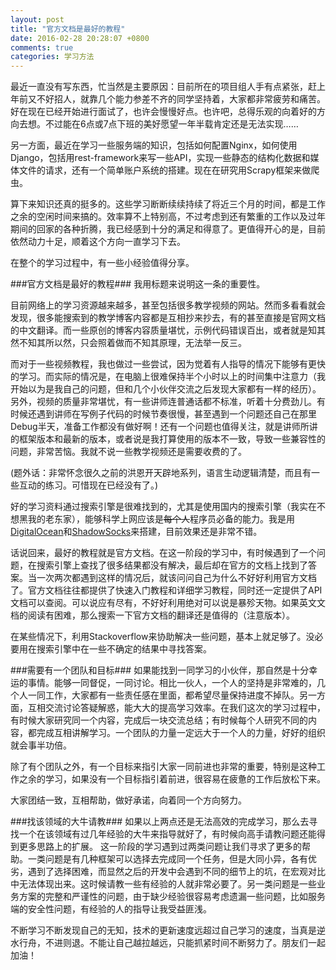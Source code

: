 ```yaml
---
layout: post
title: "官方文档是最好的教程"
date: 2016-02-28 20:28:07 +0800
comments: true
categories: 学习方法
---
```

最近一直没有写东西，忙当然是主要原因：目前所在的项目组人手有点紧张，赶上年前又不好招人，就靠几个能力参差不齐的同学坚持着，大家都非常疲劳和痛苦。好在现在已经开始进行面试了，也许会慢慢好点。也许吧，总得乐观的向着好的方向去想。不过能在6点或7点下班的美好愿望一年半载肯定还是无法实现……

另一方面，最近在学习一些服务端的知识，包括如何配置Nginx，如何使用Django，包括用rest-framework来写一些API，实现一些静态的结构化数据和媒体文件的请求，还有一个简单账户系统的搭建。现在在研究用Scrapy框架来做爬虫。

算下来知识还真的挺多的。这些学习断断续续持续了将近三个月的时间，都是工作之余的空闲时间来搞的。效率算不上特别高，不过考虑到还有繁重的工作以及过年期间的回家的各种折腾，我已经感到十分的满足和得意了。更值得开心的是，目前依然动力十足，顺着这个方向一直学习下去。

在整个的学习过程中，有一些小经验值得分享。

###官方文档是最好的教程###
我用标题来说明这一条的重要性。

目前网络上的学习资源越来越多，甚至包括很多教学视频的网站。然而多看看就会发现，很多能搜索到的教学博客内容都是互相抄来抄去，有的甚至直接是官网文档的中文翻译。而一些原创的博客内容质量堪忧，示例代码错误百出，或者就是知其然不知其所以然，只会照着做而不知其原理，无法举一反三。

而对于一些视频教程，我也做过一些尝试，因为觉着有人指导的情况下能够有更快的学习。而实际的情况是，在电脑上很难保持半个小时以上的时间集中注意力（我开始以为是我自己的问题，但和几个小伙伴交流之后发现大家都有一样的经历）。另外，视频的质量非常堪忧，有一些讲师连普通话都不标准，听着十分费劲儿。有时候还遇到讲师在写例子代码的时候节奏很慢，甚至遇到一个问题还自己在那里Debug半天，准备工作都没有做好啊！还有一个问题也值得关注，就是讲师所讲的框架版本和最新的版本，或者说是我打算使用的版本不一致，导致一些兼容性的问题，非常苦恼。我就不说一些教学视频还是需要收费的了。

(题外话：非常怀念很久之前的洪恩开天辟地系列，语言生动逻辑清楚，而且有一些互动的练习。可惜现在已经没有了。)

好的学习资料通过搜索引擎是很难找到的，尤其是使用国内的搜索引擎（我实在不想黑我的老东家），能够科学上网应该是<s>每个人</s>程序员必备的能力。我是用[DigitalOcean](https://www.digitalocean.com/)和[ShadowSocks](https://shadowsocks.org)来搭建，目前效果还是非常不错。

话说回来，最好的教程就是官方文档。在这一阶段的学习中，有时候遇到了一个问题，在搜索引擎上查找了很多结果都没有解决，最后却在官方的文档上找到了答案。当一次两次都遇到这样的情况后，就该问问自己为什么不好好利用官方文档了。官方文档往往都提供了快速入门教程和详细学习教程，同时还一定提供了API文档可以查阅。可以说应有尽有，不好好利用绝对可以说是暴殄天物。如果英文文档的阅读有困难，那么搜索一下官方文档的翻译还是值得的（注意版本）。

在某些情况下，利用Stackoverflow来协助解决一些问题，基本上就足够了。没必要用在搜索引擎中在一些不确定的结果中寻找答案。

###需要有一个团队和目标###
如果能找到一同学习的小伙伴，那自然是十分幸运的事情。能够一同督促，一同讨论。相比一伙人，一个人的坚持是非常难的，几个人一同工作，大家都有一些责任感在里面，都希望尽量保持进度不掉队。另一方面，互相交流讨论答疑解惑，能大大的提高学习效率。在我们这次的学习过程中，有时候大家研究同一个内容，完成后一块交流总结；有时候每个人研究不同的内容，都完成互相讲解学习。一个团队的力量一定远大于一个人的力量，好好的组织就会事半功倍。

除了有个团队之外，有一个目标来指引大家一同前进也非常的重要，特别是这种工作之余的学习，如果没有一个目标指引着前进，很容易在疲惫的工作后放松下来。

大家团结一致，互相帮助，做好承诺，向着同一个方向努力。

###找该领域的大牛请教###
如果以上两点还是无法高效的完成学习，那么去寻找一个在该领域有过几年经验的大牛来指导就好了，有时候向高手请教问题还能得到更多思路上的扩展。
这一阶段的学习遇到过两类问题让我们寻求了更多的帮助。一类问题是有几种框架可以选择去完成同一个任务，但是大同小异，各有优劣，遇到了选择困难，而显然之后的开发中会遇到不同的细节上的坑，在宏观对比中无法体现出来。这时候请教一些有经验的人就非常必要了。另一类问题是一些业务方案的完整和严谨性的问题，由于缺少经验很容易考虑遗漏一些问题，比如服务端的安全性问题，有经验的人的指导让我受益匪浅。

不断学习不断发现自己的无知，技术的更新速度远超过自己学习的速度，当真是逆水行舟，不进则退。不能让自己越拉越远，只能抓紧时间不断努力了。朋友们一起加油！
